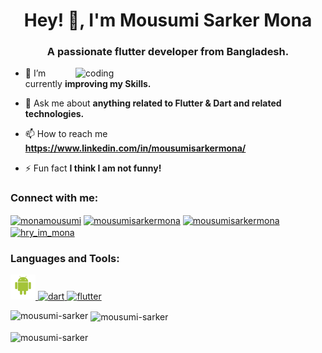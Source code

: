 <h1 align="center">Hey! 👋, I'm Mousumi Sarker Mona</h1>
<h3 align="center">A passionate flutter developer from Bangladesh.</h3>

<img align="right" alt="coding" width="400" src="https://mir-s3-cdn-cf.behance.net/project_modules/disp/601014116770475.6068beff4640a.gif" >

- 🔭 I’m currently **improving my Skills.**

- 💬 Ask me about **anything related to Flutter & Dart and related technologies.**

- 📫 How to reach me **https://www.linkedin.com/in/mousumisarkermona/**

- ⚡ Fun fact **I think I am not funny!**

<h3 align="left">Connect with me:</h3>
<p align="left">
<a href="https://twitter.com/monamousumi" target="blank"><img align="center" src="https://raw.githubusercontent.com/rahuldkjain/github-profile-readme-generator/master/src/images/icons/Social/twitter.svg" alt="monamousumi" height="30" width="40" /></a>
<a href="https://linkedin.com/in/mousumisarkermona" target="blank"><img align="center" src="https://raw.githubusercontent.com/rahuldkjain/github-profile-readme-generator/master/src/images/icons/Social/linked-in-alt.svg" alt="mousumisarkermona" height="30" width="40" /></a>
<a href="https://fb.com/mousumisarkermona" target="blank"><img align="center" src="https://raw.githubusercontent.com/rahuldkjain/github-profile-readme-generator/master/src/images/icons/Social/facebook.svg" alt="mousumisarkermona" height="30" width="40" /></a>
<a href="https://instagram.com/hry_im_mona" target="blank"><img align="center" src="https://raw.githubusercontent.com/rahuldkjain/github-profile-readme-generator/master/src/images/icons/Social/instagram.svg" alt="hry_im_mona" height="30" width="40" /></a>
</p>

<h3 align="left">Languages and Tools:</h3>
<p align="left"> <a href="https://developer.android.com" target="_blank" rel="noreferrer"> <img src="https://raw.githubusercontent.com/devicons/devicon/master/icons/android/android-original-wordmark.svg" alt="android" width="40" height="40"/> </a> <a href="https://dart.dev" target="_blank" rel="noreferrer"> <img src="https://www.vectorlogo.zone/logos/dartlang/dartlang-icon.svg" alt="dart" width="40" height="40"/> </a> <a href="https://flutter.dev" target="_blank" rel="noreferrer"> <img src="https://www.vectorlogo.zone/logos/flutterio/flutterio-icon.svg" alt="flutter" width="40" height="40"/> </a> </p>

<p><img align="left" src="https://github-readme-stats.vercel.app/api/top-langs?username=mousumi-sarker&show_icons=true&locale=en&layout=compact" alt="mousumi-sarker" /></p>

<p>&nbsp;<img align="center" src="https://github-readme-stats.vercel.app/api?username=mousumi-sarker&show_icons=true&locale=en" alt="mousumi-sarker" /></p>

<p><img align="center" src="https://github-readme-streak-stats.herokuapp.com/?user=mousumi-sarker&" alt="mousumi-sarker" /></p>
